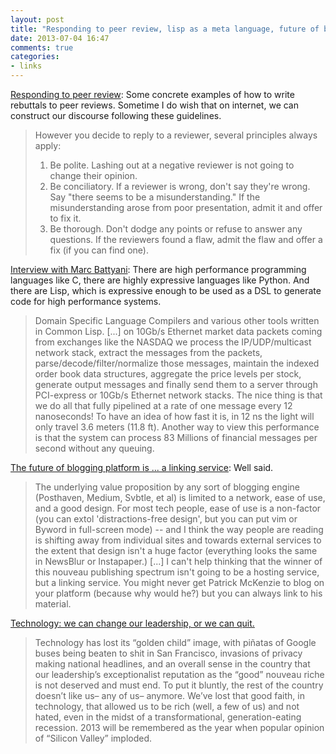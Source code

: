 ```yaml
---
layout: post
title: "Responding to peer review, lisp as a meta language, future of blogging is linking and technology has lost its golden child image. "
date: 2013-07-04 16:47
comments: true
categories: 
- links
---
```


[Responding to peer review](http://matt.might.net/articles/peer-review-rebuttals/): Some concrete examples of how to write rebuttals to peer reviews. Sometime I do wish that on internet, we can construct our discourse following these guidelines. 
> However you decide to reply to a reviewer, several principles always apply:
> 
> 1. Be polite. Lashing out at a negative reviewer is not going to change their opinion.
> 2. Be conciliatory. If a reviewer is wrong, don't say they're wrong. Say "there seems to be a misunderstanding." If the misunderstanding arose from poor presentation, admit it and offer to fix it.
> 3. Be thorough. Don't dodge any points or refuse to answer any questions. If the reviewers found a flaw, admit the flaw and offer a fix (if you can find one).

[Interview with Marc Battyani](http://lisp-univ-etc.blogspot.co.nz/2013/06/lisp-hackers-marc-battyani.html?m=1): There are high performance programming languages like C, there are highly expressive languages like Python. And there are Lisp, which is expressive enough to be used as a DSL to generate code for high performance systems. 
> Domain Specific Language Compilers and various other tools written in Common Lisp. [...] on 10Gb/s Ethernet market data packets coming from exchanges like the NASDAQ we process the IP/UDP/multicast network stack, extract the messages from the packets, parse/decode/filter/normalize those messages, maintain the indexed order book data structures, aggregate the price levels per stock, generate output messages and finally send them to a server through PCI-express or 10Gb/s Ethernet network stacks. The nice thing is that we do all that fully pipelined at a rate of one message every 12 nanoseconds! To have an idea of how fast it is, in 12 ns the light will only travel 3.6 meters (11.8 ft). Another way to view this performance is that the system can process 83 Millions of financial messages per second without any queuing.

[The future of blogging platform is ... a linking service](https://news.ycombinator.com/item?id=5968822):  Well said. 
> The underlying value proposition by any sort of blogging engine (Posthaven, Medium, Svbtle, et al) is limited to a network, ease of use, and a good design. For most tech people, ease of use is a non-factor (you can extol 'distractions-free design', but you can put vim or Byword in full-screen mode) -- and I think the way people are reading is shifting away from individual sites and towards external services to the extent that design isn't a huge factor (everything looks the same in NewsBlur or Instapaper.)
> [...]
> I can't help thinking that the winner of this nouveau publishing spectrum isn't going to be a hosting service, but a linking service. You might never get Patrick McKenzie to blog on your platform (because why would he?) but you can always link to his material.

[Technology: we can change our leadership, or we can quit.](http://michaelochurch.wordpress.com/2013/06/24/technology-we-can-change-our-leadership-or-we-can-quit/)
> Technology has lost its “golden child” image, with piñatas of Google buses being beaten to shit in San Francisco, invasions of privacy making national headlines, and an overall sense in the country that our leadership’s exceptionalist reputation as the “good” nouveau riche is not deserved and must end. To put it bluntly, the rest of the country doesn’t like us– any of us– anymore. We’ve lost that good faith, in technology, that allowed us to be rich (well, a few of us) and not hated, even in the midst of a transformational, generation-eating recession. 2013 will be remembered as the year when popular opinion of “Silicon Valley” imploded.
